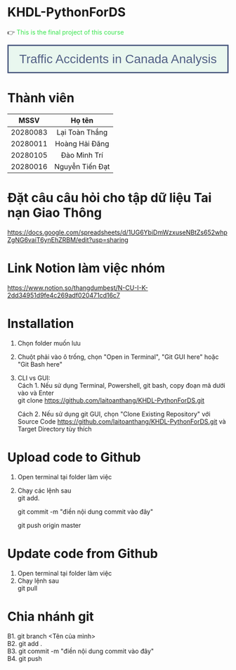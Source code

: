 # KHDL-PythonForDS
👉 <span style = 'color: #38E54D'> This is the final project of this course </span>

<div style="text-align: left; background-color:#E9F7EF; font-family:Arial; color:#526085; padding: 12px; line-height:1.25;border-radius:1px; margin-bottom: 0em; text-align: center; font-size: 28px;border-style: solid;border-color: dark green;">Traffic Accidents in Canada Analysis</div>

# Thành viên 
<!-- <center> -->
| MSSV  | Họ tên |
|:---:|:---:|
| 20280083  | Lại Toàn Thắng  |
| 20280011  | Hoàng Hải Đăng |
| 20280105  | Đào Mình Trí  |
| 20280016  | Nguyễn Tiến Đạt  | 

<!-- </center> -->

# Đặt câu câu hỏi cho tập dữ liệu Tai nạn Giao Thông
https://docs.google.com/spreadsheets/d/1UG6YbiDmWzxuseNBtZs652whpZgNG6vaiT6ynEhZRBM/edit?usp=sharing

# Link Notion làm việc nhóm
https://www.notion.so/thangdumbest/N-CU-I-K-2dd34951d9fe4c269adf020471cd16c7

# Installation
1. Chọn folder muốn lưu
2. Chuột phải vào ô trống, chọn "Open in Terminal", "Git GUI here" hoặc "Git Bash here"
3. CLI vs GUI: <br>
    Cách 1. Nếu sử dụng Terminal, Powershell, git bash, copy đoạn mã dưới vào và Enter <br>
    git clone https://github.com/laitoanthang/KHDL-PythonForDS.git
    
    Cách 2. Nếu sử dụng git GUI, chọn "Clone Existing Repository" với Source Code https://github.com/laitoanthang/KHDL-PythonForDS.git và Target Directory tùy thích

# Upload code to Github
1. Open terminal tại folder làm việc
2. Chạy các lệnh sau <br>
    git add.

    git commit -m "điền nội dung commit vào đây"

    git push origin master
 
# Update code from Github
1. Open terminal tại folder làm việc
2. Chạy lệnh sau <br>
    git pull

# Chia nhánh git
B1. git branch <Tên của mình> <br>
B2. git add . <br>
B3. git commit -m "điền nội dung commit vào đây" <br>
B4. git push<br>
